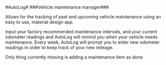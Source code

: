 #AutoLog#
###Vehicle maintenance manager###

Allows for the tracking of past and upcoming vehicle maintenance using an easy to use, material design app.

Input your factory recommended maintenance intervals, and your current odometer readings and AutoLog will remind you
when your vehicle needs maintenance. Every week, AutoLog will prompt you to enter new odometer readings in order to keep
track of your new mileage.

Only thing currently missing is adding a maintenance item as done



